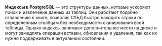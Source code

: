 
**Индексы в PostgreSQL** — это структуры данных, которые ускоряют поиск и извлечение данных из таблиц. Они работают подобно оглавлению в книге, позволяя СУБД быстро находить строки по определенным столбцам без необходимости сканирования всей таблицы. Однако индексы занимают дополнительное место на диске и могут замедлять операции вставки, обновления и удаления, так как их нужно поддерживать в актуальном состоянии.